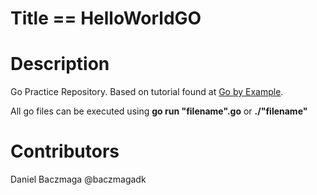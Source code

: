 # Title == HelloWorldGO

# Description
Go Practice Repository. Based on tutorial found at <a href="https://gobyexample.com"> Go by Example</a>.

All go files can be executed using <b>go run "filename".go</b> or <b>./"filename"</b>

# Contributors
Daniel Baczmaga @baczmagadk
